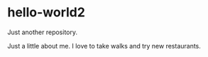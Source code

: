 # hello-world2
Just another repository.

Just a little about me. I love to take walks and try new restaurants.
